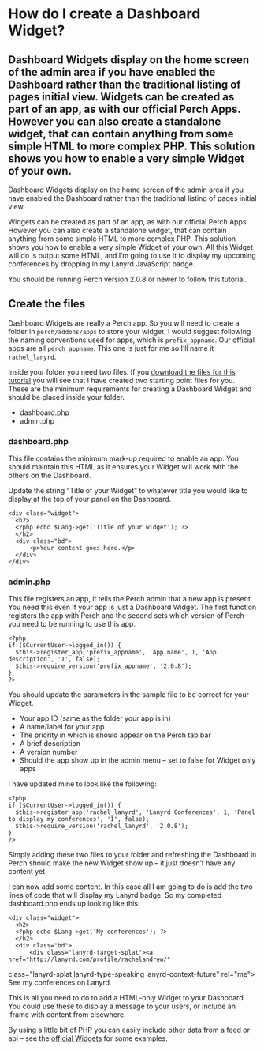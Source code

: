 # How do I create a Dashboard Widget?

## Dashboard Widgets display on the home screen of the admin area if you have enabled the Dashboard rather than the traditional listing of pages initial view. Widgets can be created as part of an app, as with our official Perch Apps. However you can also create a standalone widget, that can contain anything from some simple HTML to more complex PHP. This solution shows you how to enable a very simple Widget of your own.

Dashboard Widgets display on the home screen of the admin area if you have enabled the Dashboard rather than the traditional listing of pages initial view.

Widgets can be created as part of an app, as with our official Perch Apps. However you can also create a standalone widget, that can contain anything from some simple HTML to more complex PHP. This solution shows you how to enable a very simple Widget of your own. All this Widget will do is output some HTML, and I’m going to use it to display my upcoming conferences by dropping in my Lanyrd JavaScript badge.

You should be running Perch version 2.0.8 or newer to follow this tutorial.

## Create the files

Dashboard Widgets are really a Perch app. So you will need to create a folder in `perch/addons/apps` to store your widget. I would suggest following the naming conventions used for apps, which is `prefix_appname`. Our official apps are all `perch_appname`. This one is just for me so I’ll name it `rachel_lanyrd`.

Inside your folder you need two files. If you [download the files for this tutorial](../f/download/creat-a-dashboard-widget.zip) you will see that I have created two starting point files for you. These are the minimum requirements for creating a Dashboard Widget and should be placed inside your folder.

* dashboard.php
* admin.php

### dashboard.php

This file contains the minimum mark-up required to enable an app. You should maintain this HTML as it ensures your Widget will work with the others on the Dashboard.

Update the string “Title of your Widget” to whatever title you would like to display at the top of your panel on the Dashboard.

    <div class="widget">
      <h2>
      <?php echo $Lang->get('Title of your widget'); ?>
      </h2>
      <div class="bd">
	      <p>Your content goes here.</p>	
      </div>
    </div>

### admin.php

This file registers an app, it tells the Perch admin that a new app is present. You need this even if your app is just a Dashboard Widget. The first function registers the app with Perch and the second sets which version of Perch you need to be running to use this app.

    <?php
    if ($CurrentUser->logged_in()) {
      $this->register_app('prefix_appname', 'App name', 1, 'App description', '1', false);
      $this->require_version('prefix_appname', '2.0.8');
    }
    ?>

You should update the parameters in the sample file to be correct for your Widget.

* Your app ID (same as the folder your app is in)
* A name/label for your app
* The priority in which is should appear on the Perch tab bar
* A brief description
* A version number
* Should the app show up in the admin menu – set to false for Widget only apps

I have updated mine to look like the following:

    <?php
    if ($CurrentUser->logged_in()) {
      $this->register_app('rachel_lanyrd', 'Lanyrd Conferences', 1, 'Panel to display my conferences', '1', false);
      $this->require_version('rachel_lanyrd', '2.0.8');
    }
    ?>

Simply adding these two files to your folder and refreshing the Dashboard in Perch should make the new Widget show up – it just doesn’t have any content yet.

I can now add some content. In this case all I am going to do is add the two lines of code that will display my Lanyrd badge. So my completed dashboard.php ends up looking like this:

    <div class="widget">
      <h2>
      <?php echo $Lang->get('My conferences'); ?>
      </h2>
      <div class="bd">
	      <div class="lanyrd-target-splat"><a href="http://lanyrd.com/profile/rachelandrew/" 
class="lanyrd-splat lanyrd-type-speaking lanyrd-context-future" rel="me">
        See my conferences on Lanyrd</a></div>
	      <script src="http://cdn.lanyrd.net/badges/person-v1.min.js"></script>	
      </div>
    </div>

This is all you need to do to add a HTML-only Widget to your Dashboard. You could use these to display a message to your users, or include an iframe with content from elsewhere.

By using a little bit of PHP you can easily include other data from a feed or api – see the [official Widgets](http://grabaperch.com/add-ons/dashboard) for some examples.